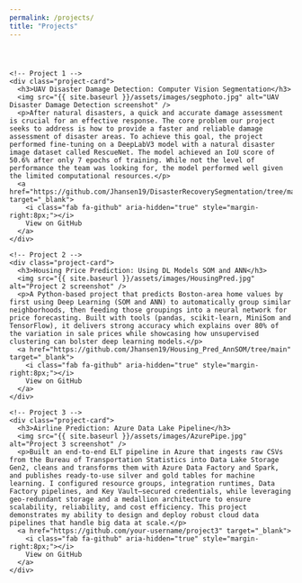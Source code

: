 ```yaml
---
permalink: /projects/
title: "Projects"
---
```


<!-- page-specific tweaks – no background here -->
<style>
  /* === Projects Grid (vertical stack with spacing) === */
  .projects-grid {
    display: grid;
    grid-template-columns: 1fr;
    row-gap: 40px;   /* ↑ space between each project card */
    margin: 40px auto; /* optional top/bottom margin, center grid */
    max-width: 800px;
  }

  /* === Individual Project Cards (frosted-glass look) === */
  .project-card {
    background: rgba(0, 0, 0, 0.5);       /* semi-transparent dark */
    backdrop-filter: blur(8px);           /* blur behind the card */
    border: 1px solid rgba(255, 255, 255, 0.5);
    border-radius: 12px;
    padding: 40px;
    color: #fff;
  }

  .project-card img {
    width: 100%;
    max-width: 400px;
    height: auto;
    border-radius: 8px;
    margin-bottom: 15px;
    display: inline-block;
  }

  .project-card h3 {
    margin-top: 0;
    margin-bottom: 32px;  /* ↑ add space between title and paragraph */
  }

  .project-card p {
    line-height: 1.5;
  }

  .project-card a {
    display: inline-block;
    margin-top: 15px;
    padding: 8px 16px;
    text-decoration: none;
    color: #fff;
    border: 1px solid #fff;
    border-radius: 8px;
  }
</style>

<div class="projects-page">
  <div class="projects-grid">

    <!-- Project 1 -->
    <div class="project-card">
      <h3>UAV Disaster Damage Detection: Computer Vision Segmentation</h3>
      <img src="{{ site.baseurl }}/assets/images/segphoto.jpg" alt="UAV Disaster Damage Detection screenshot" />
      <p>After natural disasters, a quick and accurate damage assessment is crucial for an effective response. The core problem our project seeks to address is how to provide a faster and reliable damage assessment of disaster areas. To achieve this goal, the project performed fine-tuning on a DeepLabV3 model with a natural disaster image dataset called RescueNet. The model achieved an IoU score of 50.6% after only 7 epochs of training. While not the level of performance the team was looking for, the model performed well given the limited computational resources.</p>
      <a href="https://github.com/Jhansen19/DisasterRecoverySegmentation/tree/main" target="_blank">
        <i class="fab fa-github" aria-hidden="true" style="margin-right:8px;"></i>
        View on GitHub
      </a>
    </div>

    <!-- Project 2 -->
    <div class="project-card">
      <h3>Housing Price Prediction: Using DL Models SOM and ANN</h3>
      <img src="{{ site.baseurl }}/assets/images/HousingPred.jpg" alt="Project 2 screenshot" />
      <p>A Python-based project that predicts Boston-area home values by first using Deep Learning (SOM and ANN) to automatically group similar neighborhoods, then feeding those groupings into a neural network for price forecasting. Built with tools (pandas, scikit-learn, MiniSom and TensorFlow), it delivers strong accuracy which explains over 80% of the variation in sale prices while showcasing how unsupervised clustering can bolster deep learning models.</p>
      <a href="https://github.com/Jhansen19/Housing_Pred_AnnSOM/tree/main" target="_blank">
        <i class="fab fa-github" aria-hidden="true" style="margin-right:8px;"></i>
        View on GitHub
      </a>
    </div>

    <!-- Project 3 -->
    <div class="project-card">
      <h3>Airline Prediction: Azure Data Lake Pipeline</h3>
      <img src="{{ site.baseurl }}/assets/images/AzurePipe.jpg" alt="Project 3 screenshot" />
      <p>Built an end-to-end ELT pipeline in Azure that ingests raw CSVs from the Bureau of Transportation Statistics into Data Lake Storage Gen2, cleans and transforms them with Azure Data Factory and Spark, and publishes ready-to-use silver and gold tables for machine learning. I configured resource groups, integration runtimes, Data Factory pipelines, and Key Vault–secured credentials, while leveraging geo-redundant storage and a medallion architecture to ensure scalability, reliability, and cost efficiency. This project demonstrates my ability to design and deploy robust cloud data pipelines that handle big data at scale.</p>
      <a href="https://github.com/your-username/project3" target="_blank">
        <i class="fab fa-github" aria-hidden="true" style="margin-right:8px;"></i>
        View on GitHub
      </a>
    </div>

  </div>
</div>



